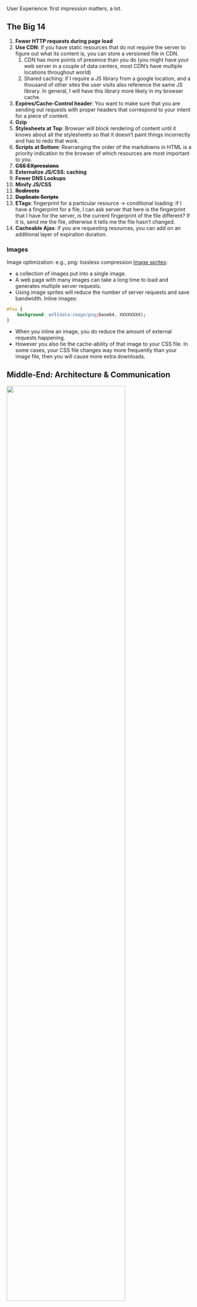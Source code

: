 User Experience: first impression matters, a lot.
## The Big 14
1. **Fewer HTTP requests during page load**
2. **Use CDN**: If you have static resources that do not require the server to figure out what its content is, you can store a versioned file in CDN.
    1. CDN has more points of presence than you do (you might have your web server in a couple of data centers, most CDN’s have multiple locations throughout world)
    2. Shared caching: if I require a JS library from a google location, and a thousand of other sites the user visits also reference the same JS library. In general, I will have this library more likely in my browser cache.
3. **Expires/Cache-Control header**: You want to make sure that you are sending out requests with proper headers that correspond to your intent for a piece of content.
4. **Gzip**
5. **Stylesheets at Top**: Browser will block rendering of content until it knows about all the stylesheets so that it doesn’t paint things incorrectly and has to redo that work.
6. **Scripts at Bottom**: Rearranging the order of the markdowns in HTML is a priority indication to the browser of which resources are most important to you.
7. **~~CSS EXpressions~~**
8. **Externalize JS/CSS: caching**
9. **Fewer DNS Lookups**
10. **Minify JS/CSS**
11. **~~Redirects~~**
12. **~~Duplicate Scripts~~**
13. **ETags**: fingerprint for a particular resource → conditional loading: if I have a fingerprint for a file, I can ask server that here is the fingerprint that I have for the server, is the current fingerprint of the file different? If it is, send me the file, otherwise it tells me the file hasn’t changed.
14. **Cacheable Ajax**: if you are requesting resources, you can add on an additional layer of expiration duration.

### Images
Image optimization: e.g., png: lossless compression [Image sprites](https://www.w3schools.com/css/css_image_sprites.asp):
- a collection of images put into a single image.
- A web page with many images can take a long time to load and generates multiple server requests.
- Using image sprites will reduce the number of server requests and save bandwidth.
Inline images:
```css
#foo {
    background: url(data:image/png;base64, XXXXXXXX);
}
```
- When you inline an image, you do reduce the amount of external requests happening.
- However you also tie the cache-ability of that image to your CSS file. In some cases, your CSS file changes way more frequently than your image file, then you will cause more extra downloads.

## Middle-End: Architecture & Communication
<img style="width:80%" src="./web-performance-1.png">

- Backend can be anything, Java, .Net, NodeJS, GoLang.
- Middle-end includes
    - Templating
    - URL routing
    - Data validation
    - Data formatting
    - Headers
    - Caching
- Think about backend as a blackbox
    - it has APIs
    - there is a state machine inside of it, manages states through sessions, manages states saving values to the database, etc.
    - the architecture of the backend doesn’t matter
    - what is exposed on top of the backend is a headless stateful API with response of JSON data
    - you have a contract between the backend and the middle-end, what type of data is exchanged, etc.
        - Middle-end: Hi backend, I know we are in state ABC, the user now requests state DEF, please handle the request.
        - Backend: handle and decide whether it is a valid state change, extracting the state management logic away.

### Architecture
Single-page application:
- Load markup or the shell of your application once
    - Serve up an initial view
    - Once we have a fully initialized application inside the browser, we don’t need to re-roundtrip to the browser to ask it to re-create the whole new page for us (for example, Facebook comment feature)
        - The markup to create a comment is simple and straightforward, but when you have a list of these comments, you have a list of the repetitions of the same markup.
        - You have a choice of how to architect things, either make a roundtrip to the server and ask for the whole comment list or worse the whole page to be re-rendered, or you can choose to have the data to go into the markup and the markup → simple templating task to regenerate the items to update to the DOM.
            - **You can use JavaScript templating engines ([Mustache](https://mustache.github.io/), [Handlebars](http://handlebarsjs.com/), etc.)**
            - **You can use data-binding**

Data validation:
There are often two copies of the **stateless** data validation logics exist in your application
- one in the backend
- one in the frontend
- there will be times when they are not sync’ed, one is outdated.

Middle-end is the place where you can use server-side javascript and put the data validation logic.

If the validation is stateful, e.g., is this a unique email address, it can’t be done in the middle-end, it has to be done in the backend, because your database doesn’t live on your client side, it requires a roundtrip to your server.

### JSON, Ajax & Web Sockets
Ajax is a full request-response cycle at the HTTP layer, it opens up a new connection on the server and therefore it is taking extra resources, extra HTTP packets over the wire, extra connection resources in your browser and in your server.

Web socket creates one request-response cycle, as soon as it has a good established connection/handshake between client and server:
1. the client that decides to have a socket connection sends the request over the  HTTP socket **open**
2. it tells the server it wants to switch to web socket protocol
3. the server agrees on the versions and does security checks/handshakes
4. now you have a persistent socket between the client and server, which doesn’t require any HTTP overhead bytes (e.g., headers) to communicate.

Web socket gives us two-way communication which Ajax couldn’t offer (you have to do long polling): emails, push notifications, chats, gaming, etc.
- When something happens on the server, we need to notify everybody that is listening, we need to push out that piece of information to the client, we don’t want to wait for the client to ask for it.
- Socket communication is often referred to as a “real-time” communication, it has much lower latency as oppose to an Ajax request.

## Front-end: Resource Loading
Resources:
- JavaScripts files
- CSS files
- Static images

### Preloading
Preloading is a technique that takes advantage of browser cache/memory, we know we are going to need these resources later, we can just ask the web server to give you these resources now, we will cache these resources.
- When end-users get later to these resources, they are already there, can be loaded super fast.
- However your initial page load time will be slower. → Lazy preloading
```html
# Hint for preloading to the browser when it is
# parsing this markup.
<link rel="prefetch" href="something.png">
```
Extra notes:
- there is no event/way for you to know when the resource is prefetched in your JavaScript.
- DNS prefetching in Chrome: Chrome will automatically perform DNS pre-caching for looking ahead in the markup, see if there are any unrecognized domain name or host name, and automatically goes and fetch them.
    - If you have hrefs in your markup, it will look at the domain name and do a DNS pre-caching if necessary so that later on when your users click that link, they can get to that link quicker.
### Lazy Loading
Lazy loading can also be referred as on-demand loading, postloading, it waits until we are sure that someone needs these resources before downloading.
- For example, calendar widget, until the user clicks the calendar widget component, you don’t load any of the code that handles calendar widget rendering.
### Parallel Loading
When you get many scripts that need to be loaded, all the scripts that you load on initial page load need to be loaded dynamically.
Parallel loading is essentially about preserving execution order.
- By browser’s default behavior, if you ask for two scripts to load, the browser will download both of them in parallel, execute the first one that is finished downloading.
- Browser doesn’t preserve execution order
```javascript
function allScriptsLoaded() {...}
function loadScript(source, done) {
    const src = document.createElement('script');
    src.src = source;
    src.async = false; // by default it is true
    document.head.appendChild(src);
    if (done) {
        src.onload = done;
        src.onreadystatechange = function () {
            if (src.readyState === 'loaded' || src.readyState === 'complete') {
                done();
            }
        }
    }
}
loadScript('react.js');
loadScript('some-widget1.js');
loadScript('some-widget2.js', allScriptLoaded);
```
Note in the above code snippet, if `some-widget1.js`fails to load, then `some-widget2.js`might be loaded successfully but it will never be executed.

**Why Dynamic Loading?**

**document.ready is way faster than put your scripts in the HTML markup.**

- Browser has to assume that the script element in the markup might contain a **`document.write`**
- If there is a `document.write` in your script, browser doesn’t know but you might inject a whole new markup into the document, which changes entirely how browser interprets your page → Therefore it can’t fire the document.ready event until it finishes loading the scripts when it sees something in the markup.

## Abstractions
### Object-orientation is slow(er)
Object-oriented code in the context of running JavaScript in browser is not working the same way as the object-oriented code written in a compiled language.
- It is a live interpreted link of inheritance rather than a compiled link of inheritance.
- In OOP world, you tend to create more abstraction than necessary (hoping that someday it will be necessary). You end up making more function calls, more abstraction layers which tend to slow things down.

## Animation
### JS to CSS
Most of the time if you can perform animation in CSS, you move to CSS. CSS engine is more reliable than your JavaScript. `setTimeout` & `setInterval`
cannot enforce the exact time the callback is executed, the browser **tries** to put the callback in the event loop at the required time, but it is not guaranteed.

### requestAnimationFrame
What `requestAnimationFrame` does is that I ask the browser that I get some code that I want to run in very next time the browser is about ready to paint the update to the screen (browser paints the updates ~60 times per second).
- browser controls the frame rate
- much more reliable than setTimeout / setInterval
- browser will be able to pause the loop when the tabs in the background are closed or not visible

## UI Thread
Threaded programming is to have the CPU manage the different chains of operations and executions, they can go parallel and CPU can very quickly switch back and forth, or even it can have multi cores, process multiple operations at the same time.

JavaScript forever will be **SINGLE-THREADED**.

### Async vs. Parallel
JavaScript has asynchronous code that happens in an event loop, but **it doesn’t have parallelism**. It is not multi-threaded. You can spin up two NodeJS instances that run on different processes, but within a single execution context of JavaScript, it is single-threaded.
The way JavaScript handles the asynchronous code is in an event loop:
- it does single-threaded execution
- it has different operations in different queues that it might choose to do
- it will only do it one at a time
- For example, NodeJs, you can think of it as a big pool of connections asking for things, and NodeJs has an ordered way to handle these requests/tasks. It can switch quickly between different queued tasks.
UI Thread is single-threaded, there are several different systems inside the browser that are all sharing the same thread, meaning they can have only one of the tasks from these systems at a time.
- CSS rendering engine
- JS engine
- DOM
- Garbage collector
For example, if the JS engine is executing some task at a given moment, but CSS rendering engine comes in and wants to repaint a frame at the same moment, CSS rendering engine has to wait for the JS engine to finish its ongoing task.

### “Threaded” JavaScript - Web worker
Web worker allows you to point to a particular JavaScript file and run it in a different thread. Whatever goes on in that thread won’t affect your current thread.
- it allows you to take long running JavaScript code (e.g., heavy calculation, data processing) and run it in a different thread at the same time as you run a CSS animation
    - You have all the cool CSS animations going on and at the same time you have huge amount of communications going on with the server, JavaScript needs to handle different event handlers, etc.
    - You want a nice smooth CSS animation with all the server communication going on at the same time.
    - **You can put all your socket communications into a web worker which runs its own thread, it runs very fast.**
- the downside of using web workers is the communication layer between your current thread and the web worker may become your bottleneck if you have tons of different messages to communicate.
```javascript
// Pass a reference of your heavy-data-processing javascript file
// to the constructor of a web worker to instantiate it.
// JavaScript engine takes care of the followings:
// 1. spwan a new thread.
// 2. set up a new asynchronous communication channel in between
//    the main thread and the web worker thread.
var longThread = new Worker('heavy-data-processing.js');
longThread.onmessage = function (e) {
    var answer = e.data;
    // ... do stuff with the answer
};
longThread.postMessage({
    question: '...',
});
// heavy-data-processing.js
funcion calculate(question) {
    // ...
    return answer;
}
// self is the reference to the web worker
self.onmessage(function(e) {
    var question = e.data.question;
    var answer = calculate(question);
    self.postMessage(answer);
});
```
> Question: What is the difference between making an asynchronous request from the web worker and the main thread?
**Answer**: Inside the main thread, when you make the request to the browser, once it leaves the JS engine, it enters into the world with threaded handling where requests can be handled in parallel. However, as soon as that communication needs to come back to the JS engine, **it has to wait for the JS engine to have a free cycle**. The JS engine won’t have a free cycle until the UI thread is free. While if the request comes back to JS engine but there is a CSS animation going on in the UI thread, your request won’t be handled until the CSS engine finishes its ongoing task.

> Followup: In this case, it sounds like we should just use web workers always.
**Answer**: the communication channel between the main thread and the web worker is **STRING** based, and it is **COPY-ONLY**. Therefore if you have a lot of data to send, you end up with two copies of data in memory until the garbage collector comes along clear them out.

### Dynamic Memory Allocation - Garbage collector
JavaScript allows you to create variables, elements in the DOM, and it allows you to not delete those variables but simply to stop referencing them.
```javascript
var obj = {
    // ... lots of data, e.g., 1MB of data
};
// ... later
obj = null; // <- here we are setting the reference to null, not the object itself.
// What happens to that 1MB chunk of data?
// Someone has to come along and free up the memory.
```
Garbage collection is one of the tasks run in the UI thread. The more often the browser thinks the garbage collector needs to run, the more your code will be affected negatively performance-wise.

## References
- HTTP Archive: [https://httparchive.org/reports/state-of-the-web](https://httparchive.org/reports/state-of-the-web)
- Image sprite tool: [https://spritegen.website-performance.org/](https://spritegen.website-performance.org/)
- [https://robertnyman.com/2008/05/09/improve-your-web-site-performance-tips-tricks-to-get-a-good-yslow-rating/](https://robertnyman.com/2008/05/09/improve-your-web-site-performance-tips-tricks-to-get-a-good-yslow-rating/)
- [https://robertnyman.com/2010/01/15/how-to-reduce-the-number-of-http-requests/](https://robertnyman.com/2010/01/15/how-to-reduce-the-number-of-http-requests/)
- [https://jsperf.com](https://jsperf.com/)
